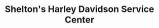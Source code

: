 ---
title: "Shelton's Harley Davidson Service Center"
url: /smithfield/sheltons-harley-davidson-service-center/
shop: Motorrad
---